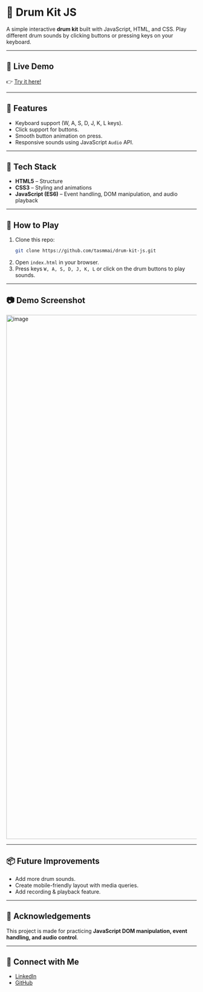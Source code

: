 # 🥁 Drum Kit JS

A simple interactive **drum kit** built with JavaScript, HTML, and CSS. Play different drum sounds by clicking buttons or pressing keys on your keyboard.

---

## 🔗 Live Demo
👉 [Try it here!](https://tasmmai.github.io/drum-kit-js/)

---


## 🎯 Features
- Keyboard support (W, A, S, D, J, K, L keys).
- Click support for buttons.
- Smooth button animation on press.
- Responsive sounds using JavaScript `Audio` API.

---

## 🚀 Tech Stack
- **HTML5** – Structure
- **CSS3** – Styling and animations
- **JavaScript (ES6)** – Event handling, DOM manipulation, and audio playback

---

## 🎹 How to Play
1. Clone this repo:
   ```bash
   git clone https://github.com/tasmmai/drum-kit-js.git
   ```
2. Open `index.html` in your browser.
3. Press keys `W, A, S, D, J, K, L` or click on the drum buttons to play sounds.

---

## 📷 Demo Screenshot
<img width="2553" height="1389" alt="image" src="https://github.com/user-attachments/assets/c6763f19-d20f-4360-9d1a-95e8c8cb658a" />

---

## 📦 Future Improvements
- Add more drum sounds.
- Create mobile-friendly layout with media queries.
- Add recording & playback feature.

---

## 🙌 Acknowledgements
This project is made for practicing **JavaScript DOM manipulation, event handling, and audio control**.

---

## 🔗 Connect with Me
- [LinkedIn](https://www.linkedin.com/in/tasmmai-parekh)
- [GitHub](https://github.com/tasmmai)
